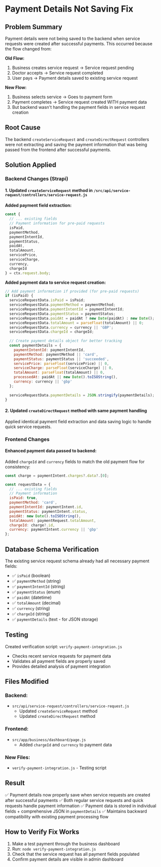 # Payment Details Not Saving Fix

## Problem Summary
Payment details were not being saved to the backend when service requests were created after successful payments. This occurred because the flow changed from:

**Old Flow:**
1. Business creates service request → Service request pending
2. Doctor accepts → Service request completed  
3. User pays → Payment details saved to existing service request

**New Flow:**
1. Business selects service → Goes to payment form
2. Payment completes → Service request created WITH payment data
3. But backend wasn't handling the payment fields in service request creation

## Root Cause
The backend `createServiceRequest` and `createDirectRequest` controllers were not extracting and saving the payment information that was being passed from the frontend after successful payments.

## Solution Applied

### Backend Changes (Strapi)

#### 1. Updated `createServiceRequest` method in `/src/api/service-request/controllers/service-request.js`

**Added payment field extraction:**
```javascript
const { 
  // ... existing fields
  // Payment information for pre-paid requests
  isPaid,
  paymentMethod,
  paymentIntentId,
  paymentStatus,
  paidAt,
  totalAmount,
  servicePrice,
  serviceCharge,
  currency,
  chargeId
} = ctx.request.body;
```

**Added payment data to service request creation:**
```javascript
// Add payment information if provided (for pre-paid requests)
if (isPaid) {
  serviceRequestData.isPaid = isPaid;
  serviceRequestData.paymentMethod = paymentMethod;
  serviceRequestData.paymentIntentId = paymentIntentId;
  serviceRequestData.paymentStatus = paymentStatus;
  serviceRequestData.paidAt = paidAt ? new Date(paidAt) : new Date();
  serviceRequestData.totalAmount = parseFloat(totalAmount) || 0;
  serviceRequestData.currency = currency || 'GBP';
  serviceRequestData.chargeId = chargeId;
  
  // Create payment details object for better tracking
  const paymentDetails = {
    paymentIntentId: paymentIntentId,
    paymentMethod: paymentMethod || 'card',
    paymentStatus: paymentStatus || 'succeeded',
    servicePrice: parseFloat(servicePrice) || 0,
    serviceCharge: parseFloat(serviceCharge) || 0,
    totalAmount: parseFloat(totalAmount) || 0,
    processedAt: paidAt || new Date().toISOString(),
    currency: currency || 'gbp'
  };
  
  serviceRequestData.paymentDetails = JSON.stringify(paymentDetails);
}
```

#### 2. Updated `createDirectRequest` method with same payment handling

Applied identical payment field extraction and data saving logic to handle quick service requests.

### Frontend Changes

#### Enhanced payment data passed to backend:
Added `chargeId` and `currency` fields to match the old payment flow for consistency:

```javascript
const charge = paymentIntent.charges?.data?.[0];

const requestData = {
  // ... existing fields
  // Payment information
  isPaid: true,
  paymentMethod: 'card',
  paymentIntentId: paymentIntent.id,
  paymentStatus: paymentIntent.status,
  paidAt: new Date().toISOString(),
  totalAmount: paymentRequest.totalAmount,
  chargeId: charge?.id,
  currency: paymentIntent.currency || 'gbp'
};
```

## Database Schema Verification
The existing service request schema already had all necessary payment fields:
- ✅ `isPaid` (boolean)
- ✅ `paymentMethod` (string)
- ✅ `paymentIntentId` (string)
- ✅ `paymentStatus` (enum)
- ✅ `paidAt` (datetime)
- ✅ `totalAmount` (decimal)
- ✅ `currency` (string)
- ✅ `chargeId` (string)
- ✅ `paymentDetails` (text - for JSON storage)

## Testing
Created verification script: `verify-payment-integration.js`
- Checks recent service requests for payment data
- Validates all payment fields are properly saved
- Provides detailed analysis of payment integration

## Files Modified

### Backend:
- `src/api/service-request/controllers/service-request.js`
  - Updated `createServiceRequest` method
  - Updated `createDirectRequest` method

### Frontend:
- `src/app/business/dashboard/page.js`
  - Added `chargeId` and `currency` to payment data

### New Files:
- `verify-payment-integration.js` - Testing script

## Result
✅ Payment details now properly save when service requests are created after successful payments
✅ Both regular service requests and quick requests handle payment information
✅ Payment data is stored in individual fields + comprehensive JSON in `paymentDetails`
✅ Maintains backward compatibility with existing payment processing flow

## How to Verify Fix Works
1. Make a test payment through the business dashboard
2. Run: `node verify-payment-integration.js` 
3. Check that the service request has all payment fields populated
4. Confirm payment details are visible in admin dashboard

